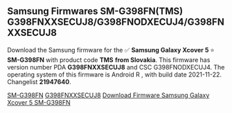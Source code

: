<h2>Samsung Firmwares SM-G398FN(TMS) G398FNXXSECUJ8/G398FNODXECUJ4/G398FNXXSECUJ8</h2>
Download the Samsung firmware for the ✅ <strong>Samsung Galaxy Xcover 5 </strong> ⭐ <strong>SM-G398FN</strong> with product code <strong>TMS</strong> <strong> from Slovakia</strong>. This firmware has version number PDA <strong>G398FNXXSECUJ8</strong> and CSC G398FNODXECUJ4. The operating system of this firmware is Android R , with build date 2021-11-22. Changelist <strong>21947640</strong>.


[SM-G398FN](https://samfirm.shop/samsung/model/SM-G398FN)
[G398FNXXSECUJ8](https://samfirm.shop/samsung/pda/G398FNXXSECUJ8)
[Download Firmware Samsung Galaxy Xcover 5 SM-G398FN](https://samfirm.shop/samsung/firmware/476429)
